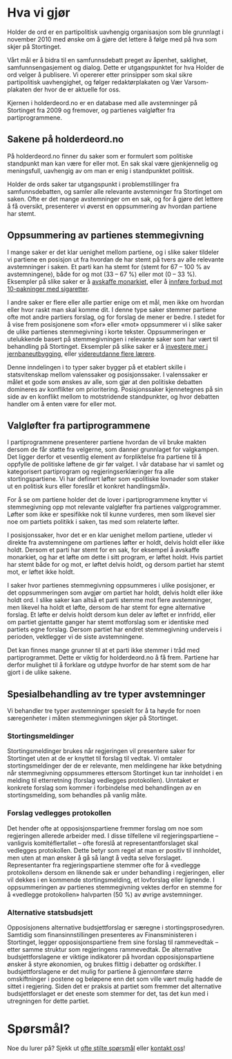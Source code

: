 # Hva vi gjør

Holder de ord er en partipolitisk uavhengig organisasjon som ble grunnlagt i november 2010 med ønske om å gjøre det lettere å følge med på hva som skjer på Stortinget.

Vårt mål er å bidra til en samfunnsdebatt preget av åpenhet, saklighet, samfunnsengasjement og dialog. Dette er utgangspunktet for hva Holder de ord velger å publisere. Vi opererer etter prinsipper som skal sikre partipolitisk uavhengighet, og følger redaktørplakaten og Vær Varsom-plakaten der hvor de er aktuelle for oss.

Kjernen i holderdeord.no er en database med alle avstemninger på Stortinget fra 2009 og fremover, og partienes valgløfter fra partiprogrammene.

## Sakene på holderdeord.no

På holderdeord.no finner du saker som er formulert som politiske standpunkt man kan være for eller mot. En sak skal være gjenkjennelig og meningsfull, uavhengig av om man er enig i standpunktet politisk.

Holder de ords saker tar utgangspunkt i problemstillinger fra samfunnsdebatten, og samler alle relevante avstemninger fra Stortinget om saken. Ofte er det mange avstemninger om en sak, og for å gjøre det lettere å få oversikt, presenterer vi øverst en oppsummering av hvordan partiene har stemt.

## Oppsummering av partienes stemmegivning

I mange saker er det klar uenighet mellom partiene, og i slike saker tildeler vi partiene en posisjon ut fra hvordan de har stemt på tvers av alle relevante avstemninger i saken. Et parti kan ha stemt for (stemt for 67 – 100 % av avstemningene), både for og mot (33 – 67 %) eller mot (0 – 33 %). Eksempler på slike saker er å [avskaffe monarkiet](http://www.holderdeord.no/issues/187-avskaffe-monarkiet), eller å [innføre forbud mot 10-pakninger med sigaretter](http://www.holderdeord.no/issues/197-forby-10-pakninger-av-sigaretter).

I andre saker er flere eller alle partier enige om et mål, men ikke om hvordan eller hvor raskt man skal komme dit. I denne type saker stemmer partiene ofte mot andre partiers forslag, og for forslag de mener er bedre. I stedet for å vise frem posisjonene som «for» eller «mot» oppsummerer vi i slike saker de ulike partienes stemmegivning i korte tekster. Oppsummeringen er utelukkende basert på stemmegivningen i relevante saker som har vært til behandling på Stortinget. Eksempler på slike saker er å [investere mer i jernbaneutbygging](http://www.holderdeord.no/issues/161-investere-mer-i-jernbaneutbygging), eller [videreutdanne flere lærere](http://www.holderdeord.no/issues/65-videreutdanne-flere-laerere).

Denne inndelingen i to typer saker bygger på et etablert skille i statsvitenskap mellom valenssaker og posisjonssaker. I valenssaker er målet et gode som ønskes av alle, som gjør at den politiske debatten domineres av konflikter om prioritering. Posisjonssaker kjennetegnes på sin side av en konflikt mellom to motstridende standpunkter, og hvor debatten handler om å enten være for eller mot.

## Valgløfter fra partiprogrammene

I partiprogrammene presenterer partiene hvordan de vil bruke makten dersom de får støtte fra velgerne, som danner grunnlaget for valgkampen. Det ligger derfor et vesentlig element av forpliktelse fra partiene til å oppfylle de politiske løftene de gir før valget. I vår database har vi samlet og kategorisert partiprogram og regjeringserklæringer fra alle stortingspartiene. Vi har definert løfter som «politiske lovnader som staker ut en politisk kurs eller foreslår et konkret handlingsmål».

For å se om partiene holder det de lover i partiprogrammene knytter vi stemmegivning opp mot relevante valgløfter fra partienes valgprogrammer. Løfter som ikke er spesifikke nok til kunne vurderes, men som likevel sier noe om partiets politikk i saken, tas med som relaterte løfter.

I posisjonssaker, hvor det er en klar uenighet mellom partiene, utleder vi direkte fra avstemningene om partienes løfter er holdt, delvis holdt eller ikke holdt. Dersom et parti har stemt for en sak, for eksempel å avskaffe monarkiet, og har et løfte om dette i sitt program, er løftet holdt. Hvis partiet har stemt både for og mot, er løftet delvis holdt, og dersom partiet har stemt mot, er løftet ikke holdt.

I saker hvor partienes stemmegivning oppsummeres i ulike posisjoner, er det oppsummeringen som avgjør om partiet har holdt, delvis holdt eller ikke holdt ord. I slike saker kan altså et parti stemme mot flere avstemninger, men likevel ha holdt et løfte, dersom de har stemt for egne alternative forslag. Et løfte er delvis holdt dersom kun deler av løftet er innfridd, eller om partiet gjentatte ganger har stemt motforslag som er identiske med partiets egne forslag. Dersom partiet har endret stemmegivning underveis i perioden, vektlegger vi de siste avstemningene.

Det kan finnes mange grunner til at et parti ikke stemmer i tråd med partiprogrammet. Dette er viktig for holderdeord.no å få frem. Partiene har derfor mulighet til å forklare og utdype hvorfor de har stemt som de har gjort i de ulike sakene.

## Spesialbehandling av tre typer avstemninger

Vi behandler tre typer avstemninger spesielt  for å ta høyde for noen særegenheter i måten stemmegivningen skjer på Stortinget.

### Stortingsmeldinger

Stortingsmeldinger brukes når regjeringen vil presentere saker for Stortinget uten at de er knyttet til forslag til vedtak. Vi omtaler stortingsmeldinger der de er relevante, men meldingene har ikke betydning når stemmegivning oppsummeres ettersom Stortinget kun tar innholdet i en melding til etterretning (forslag vedlegges protokollen). Unntaket er konkrete forslag som kommer i forbindelse med behandlingen av en stortingsmelding, som behandles på vanlig måte.

### Forslag vedlegges protokollen

Det hender ofte at opposisjonspartiene fremmer forslag om noe som  regjeringen allerede arbeider med. I disse tilfellene vil regjeringspartiene – vanligvis komitéflertallet – ofte foreslå at representantforslaget skal vedlegges protokollen. Dette betyr som regel at man er positiv til innholdet, men uten at man ønsker å gå så langt å vedta selve forslaget. Representanter fra regjeringspartiene stemmer ofte for å «vedlegge protokollen» dersom en liknende sak er under behandling i regjeringen, eller vil dekkes i en kommende stortingsmelding, et lovforslag eller lignende. I oppsummeringen av partienes stemmegivning vektes derfor en stemme for å «vedlegge protokollen» halvparten (50 %) av øvrige avstemninger.

### Alternative statsbudsjett

Opposisjonens alternative budsjettforslag er særegne i stortingsprosedyren. Samtidig som finansinnstillingen presenteres av Finansministeren i Stortinget, legger opposisjonspartiene frem sine forslag til rammevedtak – etter samme struktur som regjeringens rammevedtak. De alternative budsjettforslagene er viktige indikatorer på hvordan opposisjonspartiene ønsker å styre økonomien, og brukes flittig i debatter og ordskifter. I budsjettforslagene er det mulig for partiene å gjennomføre større omskiftninger i postene og beløpene enn det som ville vært mulig hadde de sittet i regjering. Siden det er praksis at partiet som fremmer det alternative budsjettforslaget er det eneste som stemmer for det, tas det kun med i utregningen for dette partiet.

# Spørsmål?

Noe du lurer på? Sjekk ut [ofte stilte spørsmål](http://www.holderdeord.no/home/faq) eller [kontakt oss](http://www.holderdeord.no/home/contact)!
